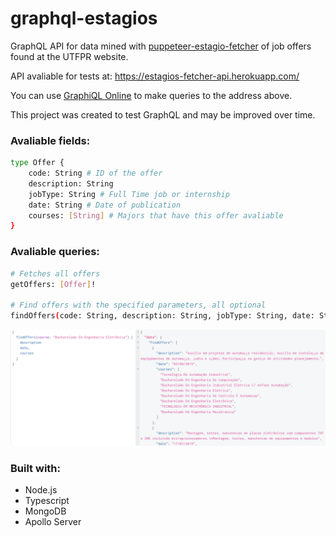 # graphql-estagios

GraphQL API for data mined with [puppeteer-estagio-fetcher](https://github.com/fsmiamoto/puppeteer-estagio-fetcher) of job offers found at the UTFPR website.

API avaliable for tests at:
https://estagios-fetcher-api.herokuapp.com/

You can use [GraphiQL Online](https://graphiql-online.com) to make queries to the address above.

This project was created to test GraphQL and may be improved over time.

### Avaliable fields:
```bash
type Offer {
    code: String # ID of the offer
    description: String
    jobType: String # Full Time job or internship
    date: String # Date of publication
    courses: [String] # Majors that have this offer avaliable
}
```

### Avaliable queries:
```bash
# Fetches all offers
getOffers: [Offer]!

# Find offers with the specified parameters, all optional
findOffers(code: String, description: String, jobType: String, date: String, course: String): [Offer]!
```

![](./doc/test.png)

### Built with:
 - Node.js
 - Typescript
 - MongoDB
 - Apollo Server



